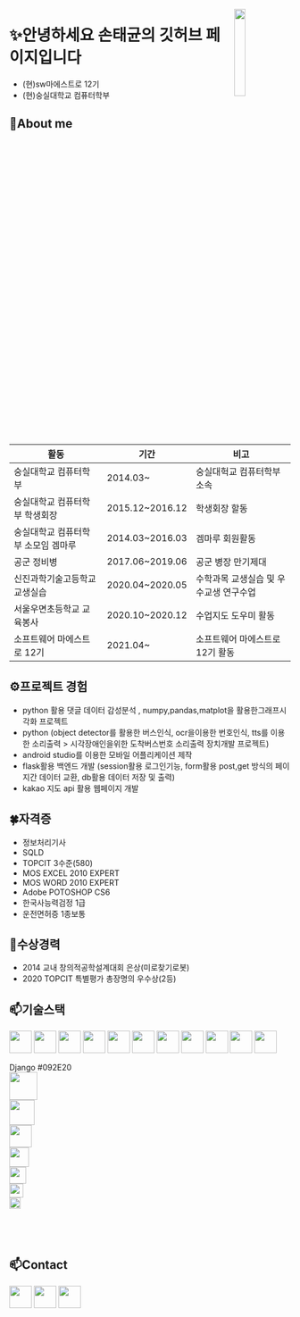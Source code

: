 
<a href="https://hits.seeyoufarm.com"><img src="https://hits.seeyoufarm.com/api/count/incr/badge.svg?url=https%3A%2F%2Fgithub.com%2Fstg0123%2Fhit-counter&count_bg=%235AE57E&title_bg=%23555555&icon=&icon_color=%23E7E7E7&title=%EB%B0%A9%EB%AC%B8%EC%9E%90%EC%88%98&edge_flat=false" width="20%" align="right"/></a>

# ✨안녕하세요 손태균의 깃허브 페이지입니다  
- (현)sw마에스트로 12기  
- (현)숭실대학교 컴퓨터학부 


## 👋About me<br/>
|활동|기간| 비고|
|---|---|---|
|숭실대학교 컴퓨터학부|2014.03~ | 숭실대헉교 컴퓨터학부 소속|
|숭실대학교 컴퓨터학부 학생회장|2015.12~2016.12|학생회장 할동|
|숭실대학교 컴퓨터학부 소모임 겜마루|2014.03~2016.03|겜마루 회원활동|
|공군 정비병 |2017.06~2019.06|공군 병장 만기제대|
|신진과학기술고등학교 교생실습 |2020.04~2020.05|수학과목 교생실습 및 우수교생 연구수업|
|서울우면초등학교 교육봉사|2020.10~2020.12| 수업지도 도우미 활동|
|소프트웨어 마에스트로 12기|2021.04~| 소프트웨어 마에스트로 12기 활동|

## ⚙프로젝트 경험

- python  활용 댓글 데이터 감성분석 , numpy,pandas,matplot을 활용한그래프시각화 프로젝트
- python (object detector를 활용한 버스인식, ocr을이용한 번호인식, tts를 이용한 소리출력 > 시각장애인을위한 도착버스번호 소리출력 장치개발 프로젝트)
- android studio를 이용한 모바일 어플리케이션 제작
- flask활용 백엔드 개발 (session활용 로그인기능, form활용 post,get 방식의 페이지간 데이터 교환, db활용 데이터 저장 및 출력)
- kakao 지도 api 활용 웹페이지 개발

## 🍀자격증
- 정보처리기사
- SQLD
- TOPCIT 3수준(580)
- MOS EXCEL 2010 EXPERT
- MOS WORD 2010 EXPERT
- Adobe POTOSHOP CS6
- 한국사능력검정 1급
- 운전면허증 1종보통

## 🎉수상경력
- 2014 교내 창의적공학설계대회 은상(미로찾기로봇)
- 2020 TOPCIT 특별평가 총장명의 우수상(2등)


## 📫기술스택
<img src="https://img.shields.io/badge/C++-1622D9?style=flat-square&logo=C%2B%2B&logoColor=white" height="40px"/></a>  <img src="https://img.shields.io/badge/Python-3766AB?style=flat-square&logo=Python&logoColor=white" height="40px"/></a> <img src="https://img.shields.io/badge/Java-A7B223?style=flat-square&logo=Java&logoColor=white" height="40px"/></a> <img src="https://img.shields.io/badge/HTML-D92B2B?style=flat-square&logo=HTML5&logoColor=white" height="40px"/></a> <img src="https://img.shields.io/badge/CSS3-1572B6?style=flat-square&logo=CSS3&logoColor=white" height="40px"/></a> <img src="https://img.shields.io/badge/JavaScript-F7DF1E?style=flat-square&logo=JavaScript&logoColor=white" height="40px"/></a> <img src="https://img.shields.io/badge/MySQL-4479A1?style=flat-square&logo=MySQL&logoColor=white" height="40px"/></a> <img src="https://img.shields.io/badge/Selenium-43B02A?style=flat-square&logo=Selenium&logoColor=white" height="40px"/></a> <img src="https://img.shields.io/badge/pandas-150458?style=flat-square&logo=pandas&logoColor=white" height="40px"/></a> <img src="https://img.shields.io/badge/NumPy-013243?style=flat-square&logo=NumPy&logoColor=white" height="40px"/></a> <img src="https://img.shields.io/badge/Flask-000000?style=flat-square&logo=Flask&logoColor=white" height="40px"/></a>



Django
#092E20
<br>
<img src="https://img.shields.io/badge/materalUI-0081CB?style=flat-square&logo=Material-UI&logoColor=white" height="50px"/>
<br>
<img src="https://img.shields.io/badge/React-61DAFB?style=flat-square&logo=React&logoColor=white" height="45px"/>
<br>
<img src="https://img.shields.io/badge/Django-092E20?style=flat-square&logo=Django&logoColor=white" height="40px"/>
<br>
<img src="https://img.shields.io/badge/Python-3766AB?style=flat-square&logo=Python&logoColor=white" height="35px"/>
<br>
<img src="https://img.shields.io/badge/MySQL-4479A1?style=flat-square&logo=MySQL&logoColor=white" height="30px"/>
<br>
<img src="https://img.shields.io/badge/MySQL-4479A1?style=flat-square&logo=MySQL&logoColor=white" height="25px"/>
<br>
<img src="https://img.shields.io/badge/MySQL-4479A1?style=flat-square&logo=MySQL&logoColor=white" height="20px"/>
<br>
<img src="https://img.shields.io/badge/MySQL-4479A1?style=flat-square&logo=MySQL&logoColor=white" height="15px"/>
<br>
<img src="https://img.shields.io/badge/MySQL-4479A1?style=flat-square&logo=MySQL&logoColor=white" height="10px"/>



<br>

## 📫Contact
<a href="https://stg0123.github.io/"><img src="https://img.shields.io/badge/techblog-181717?style=flat-square&logo=GitHub&logoColor=white" height="40px"/></a> <a href="https://blog.naver.com/taegyon12"><img src="https://img.shields.io/badge/naverblog-03C75A?style=flat-square&logo=Naver&logoColor=white" height="40px"/></a>  <a href="https://www.naver.com/"><img src="https://img.shields.io/badge/sontg123@naver.com-EA4335?style=flat-square&logo=Gmail&logoColor=white" height="40px"/></a>
